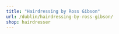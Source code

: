 ```yaml
---
title: "Hairdressing by Ross Gibson"
url: /dublin/hairdressing-by-ross-gibson/
shop: hairdresser
---
```

